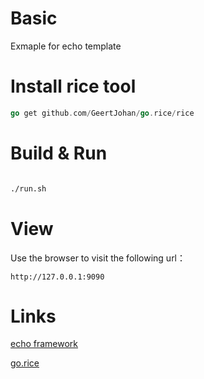 # Basic
Exmaple for echo template


# Install rice tool
```go
go get github.com/GeertJohan/go.rice/rice
```

# Build & Run
```bash

./run.sh

```


# View
Use the browser to visit the following url：
```
http://127.0.0.1:9090
```

# Links

[echo framework](https://github.com/labstack/echo)

[go.rice](https://github.com/GeertJohan/go.rice)
